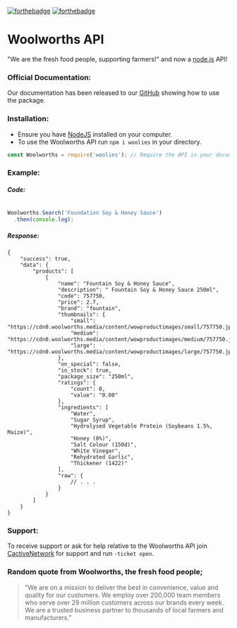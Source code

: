 [![forthebadge](https://forthebadge.com/images/badges/powered-by-coffee.svg)](https://forthebadge.com)
[![forthebadge](https://forthebadge.com/images/badges/does-not-contain-msg.svg)](https://forthebadge.com)

# Woolworths API
"We are the fresh food people, supporting farmers!" and now a [node.js](http://npmjs.com/package/woolies) API!

### Official Documentation:
Our documentation has been released to our [GitHub](https://github.com/tascord/Woolies/blob/main/docs/Commands.md) showing how to use the package.

### Installation:
- Ensure you have [NodeJS](https://nodejs.org/) installed on your computer.
- To use the Woolworths API run `npm i woolies` in your directory.
```js
const Woolworths = require('woolies'); // Require the API in your document
```

### Example:


##### Code:
```js

Woolworths.Search('Foundation Soy & Honey Sauce')
  .then(console.log);

```
##### Response:

```jsonc
{
    "success": true,
    "data": {
        "products": [
            {
                "name": "Fountain Soy & Honey Sauce",
                "description": " Fountain Soy & Honey Sauce 250ml",
                "code": 757750,
                "price": 2.7,
                "brand": "fountain",
                "thumbnails": {
                    "small": "https://cdn0.woolworths.media/content/wowproductimages/small/757750.jpg",
                    "medium": "https://cdn0.woolworths.media/content/wowproductimages/medium/757750.jpg",
                    "large": "https://cdn0.woolworths.media/content/wowproductimages/large/757750.jpg"
                },
                "on_special": false,
                "in_stock": true,
                "package_size": "250ml",
                "ratings": {
                    "count": 0,
                    "value": "0.00"
                },
                "ingredients": [
                    "Water",
                    "Sugar Syrup",
                    "Hydrolysed Vegetable Protein (Soybeans 1.5%, Maize)",
                    "Honey (8%)",
                    "Salt Colour (150d)",
                    "White Vinegar",
                    "Rehydrated Garlic",
                    "Thickener (1422)"
                ],
                "raw": {
                    // . . .
                }
            }
        ]
    }
}
```

### Support:
To receive support or ask for help relative to the Woolworths API join [CactiveNetwork](https://discord.gg/NeqVuSy) for support and run `-ticket open`. 

### Random quote from Woolworths, the fresh food people;
> "We are on a mission to deliver the best in convenience, value and quality for our customers. We employ over 200,000 team members who serve over 29 million customers across our brands every week. We are a trusted business partner to thousands of local farmers and manufacturers."

